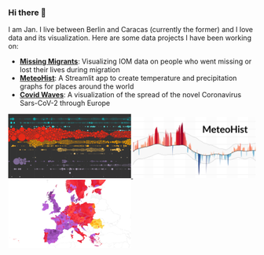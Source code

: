 ### Hi there 👋

I am Jan. I live between Berlin and Caracas (currently the former) and I love data and its visualization. Here are some data projects I have been working on:

- [**Missing Migrants**](https://github.com/yotkadata/missing-migrants): Visualizing IOM data on people who went missing or lost their lives during migration
- [**MeteoHist**](https://github.com/yotkadata/meteo_hist): A Streamlit app to create temperature and precipitation graphs for places around the world
- [**Covid Waves**](https://github.com/yotkadata/covid-waves): A visualization of the spread of the novel Coronavirus Sars-CoV-2 through Europe

<p float="left">
  <a href="https://github.com/yotkadata/missing-migrants">
    <img src="https://github.com/yotkadata/missing-migrants/raw/main/svelte_app/public/missing-migrants-preview.png" width="250" />
  </a>
  <a href="https://github.com/yotkadata/meteo_hist">
    <img src="https://github.com/yotkadata/meteo_hist/blob/main/header.png" width="250" />
  </a>
  <a href="https://github.com/yotkadata/covid-waves">
    <img src="https://github.com/yotkadata/covid-waves/raw/main/examples/header-img.png" width="250" />
  </a>  
</p>
